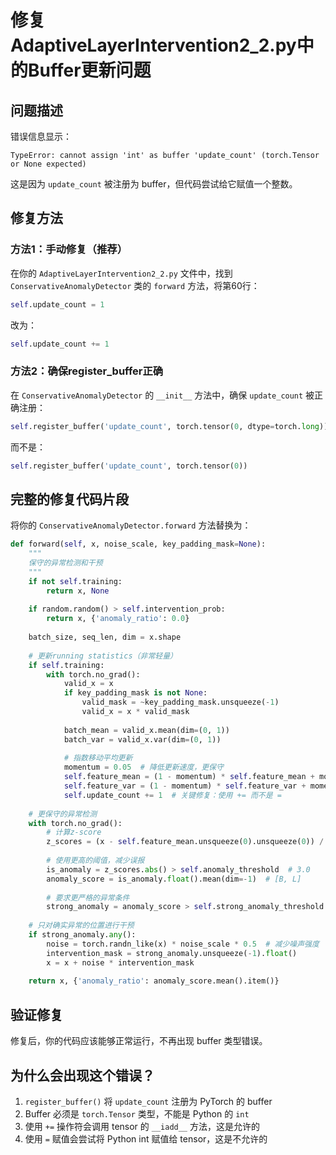 # 修复AdaptiveLayerIntervention2_2.py中的Buffer更新问题

## 问题描述
错误信息显示：
```
TypeError: cannot assign 'int' as buffer 'update_count' (torch.Tensor or None expected)
```

这是因为 `update_count` 被注册为 buffer，但代码尝试给它赋值一个整数。

## 修复方法

### 方法1：手动修复（推荐）

在你的 `AdaptiveLayerIntervention2_2.py` 文件中，找到 `ConservativeAnomalyDetector` 类的 `forward` 方法，将第60行：

```python
self.update_count = 1
```

改为：

```python
self.update_count += 1
```

### 方法2：确保register_buffer正确

在 `ConservativeAnomalyDetector` 的 `__init__` 方法中，确保 `update_count` 被正确注册：

```python
self.register_buffer('update_count', torch.tensor(0, dtype=torch.long))
```

而不是：

```python
self.register_buffer('update_count', torch.tensor(0))
```

## 完整的修复代码片段

将你的 `ConservativeAnomalyDetector.forward` 方法替换为：

```python
def forward(self, x, noise_scale, key_padding_mask=None):
    """
    保守的异常检测和干预
    """
    if not self.training:
        return x, None
        
    if random.random() > self.intervention_prob:
        return x, {'anomaly_ratio': 0.0}
    
    batch_size, seq_len, dim = x.shape
    
    # 更新running statistics（非常轻量）
    if self.training:
        with torch.no_grad():
            valid_x = x
            if key_padding_mask is not None:
                valid_mask = ~key_padding_mask.unsqueeze(-1)
                valid_x = x * valid_mask
                
            batch_mean = valid_x.mean(dim=(0, 1))
            batch_var = valid_x.var(dim=(0, 1))
            
            # 指数移动平均更新
            momentum = 0.05  # 降低更新速度，更保守
            self.feature_mean = (1 - momentum) * self.feature_mean + momentum * batch_mean
            self.feature_var = (1 - momentum) * self.feature_var + momentum * batch_var
            self.update_count += 1  # 关键修复：使用 += 而不是 =
    
    # 更保守的异常检测
    with torch.no_grad():
        # 计算z-score
        z_scores = (x - self.feature_mean.unsqueeze(0).unsqueeze(0)) / (self.feature_var.sqrt().unsqueeze(0).unsqueeze(0) + 1e-6)
        
        # 使用更高的阈值，减少误报
        is_anomaly = z_scores.abs() > self.anomaly_threshold  # 3.0
        anomaly_score = is_anomaly.float().mean(dim=-1)  # [B, L]
        
        # 要求更严格的异常条件
        strong_anomaly = anomaly_score > self.strong_anomaly_threshold  # 0.5
    
    # 只对确实异常的位置进行干预
    if strong_anomaly.any():
        noise = torch.randn_like(x) * noise_scale * 0.5  # 减少噪声强度
        intervention_mask = strong_anomaly.unsqueeze(-1).float()
        x = x + noise * intervention_mask
        
    return x, {'anomaly_ratio': anomaly_score.mean().item()}
```

## 验证修复

修复后，你的代码应该能够正常运行，不再出现 buffer 类型错误。

## 为什么会出现这个错误？

1. `register_buffer()` 将 `update_count` 注册为 PyTorch 的 buffer
2. Buffer 必须是 `torch.Tensor` 类型，不能是 Python 的 `int`
3. 使用 `+=` 操作符会调用 tensor 的 `__iadd__` 方法，这是允许的
4. 使用 `=` 赋值会尝试将 Python int 赋值给 tensor，这是不允许的